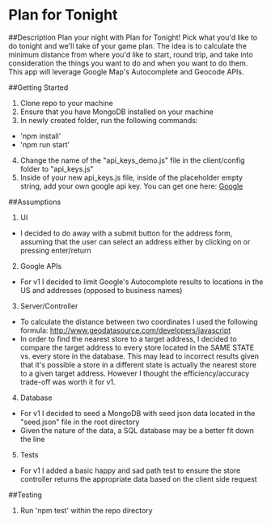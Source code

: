 [Google]: https://developers.google.com/maps/documentation/javascript/get-api-key

# Plan for Tonight

##Description
Plan your night with Plan for Tonight! Pick what you'd like to do tonight and we'll take of your game plan. The idea is to calculate the minimum distance from where you'd like to start, round trip, and take into consideration the things you want to do and when you want to do them. This app will leverage Google Map's Autocomplete and Geocode APIs.

##Getting Started
1. Clone repo to your machine
2. Ensure that you have MongoDB installed on your machine
3. In newly created folder, run the following commands:
  - 'npm install'
  - 'npm run start'
4. Change the name of the "api_keys_demo.js" file in the client/config folder to "api_keys.js"
5. Inside of your new api_keys.js file, inside of the placeholder empty string, add your own google api key. You can get one here: [Google][]

##Assumptions
1. UI
  - I decided to do away with a submit button for the address form, assuming that the user can select an address either by clicking on or pressing enter/return
2. Google APIs
  - For v1 I decided to limit Google's Autocomplete results to locations in the US and addresses (opposed to business names)
3. Server/Controller
  - To calculate the distance between two coordinates I used the following formula: http://www.geodatasource.com/developers/javascript
  - In order to find the nearest store to a target address, I decided to compare the target address to every store located in the SAME STATE vs. every store in the database.
  This may lead to incorrect results given that it's possible a store in a different state is actually the nearest store to a given target address. However I thought the efficiency/accuracy trade-off 
  was worth it for v1. 
4. Database
  - For v1 I decided to seed a MongoDB with seed json data located in the "seed.json" file
   in the root directory
  - Given the nature of the data, a SQL database may be a better fit down the line
5. Tests
  - For v1 I added a basic happy and sad path test to ensure the store controller returns the appropriate data based on the client side request

##Testing
1. Run 'npm test' within the repo directory
